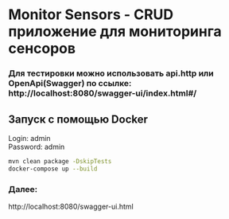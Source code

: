 # Monitor Sensors - CRUD приложение для мониторинга сенсоров

### Для тестировки можно использовать api.http или OpenApi(Swagger) по ссылке: http://localhost:8080/swagger-ui/index.html#/

## Запуск с помощью Docker 
Login: admin \
Password: admin
```bash
mvn clean package -DskipTests
docker-compose up --build
```
### Далее:
http://localhost:8080/swagger-ui.html
